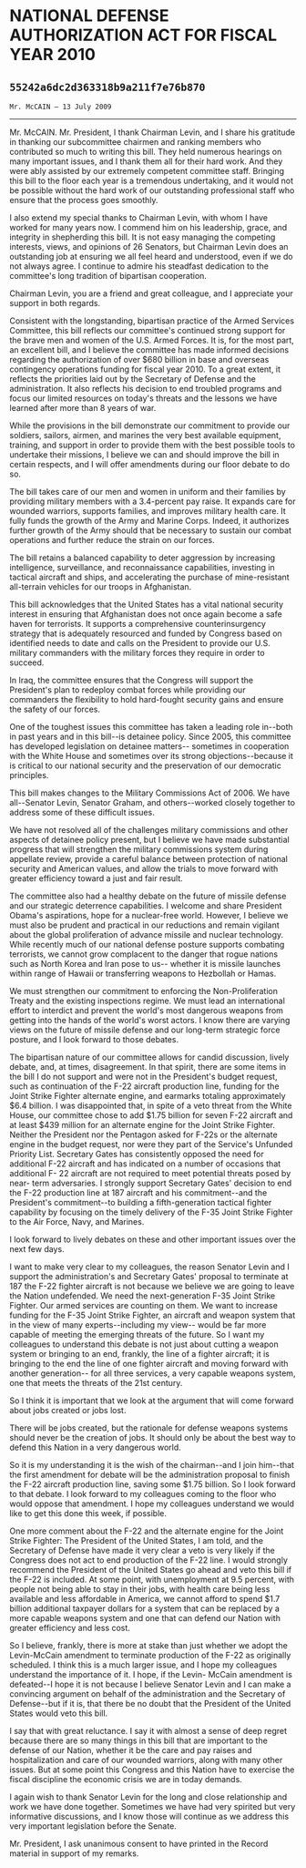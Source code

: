 # NATIONAL DEFENSE AUTHORIZATION ACT FOR FISCAL YEAR 2010
## `55242a6dc2d363318b9a211f7e76b870`
`Mr. McCAIN — 13 July 2009`

---


Mr. McCAIN. Mr. President, I thank Chairman Levin, and I share his 
gratitude in thanking our subcommittee chairmen and ranking members who 
contributed so much to writing this bill. They held numerous hearings 
on many important issues, and I thank them all for their hard work. And 
they were ably assisted by our extremely competent committee staff. 
Bringing this bill to the floor each year is a tremendous undertaking, 
and it would not be possible without the hard work of our outstanding 
professional staff who ensure that the process goes smoothly.

I also extend my special thanks to Chairman Levin, with whom I have 
worked for many years now. I commend him on his leadership, grace, and 
integrity in shepherding this bill. It is not easy managing the 
competing interests, views, and opinions of 26 Senators, but Chairman 
Levin does an outstanding job at ensuring we all feel heard and 
understood, even if we do not always agree. I continue to admire his 
steadfast dedication to the committee's long tradition of bipartisan 
cooperation.

Chairman Levin, you are a friend and great colleague, and I 
appreciate your support in both regards.

Consistent with the longstanding, bipartisan practice of the Armed 
Services Committee, this bill reflects our committee's continued strong 
support for the brave men and women of the U.S. Armed Forces. It is, 
for the most part, an excellent bill, and I believe the committee has 
made informed decisions regarding the authorization of over $680 
billion in base and overseas contingency operations funding for fiscal 
year 2010. To a great extent, it reflects the priorities laid out by 
the Secretary of Defense and the administration. It also reflects his 
decision to end troubled programs and focus our limited resources on 
today's threats and the lessons we have learned after more than 8 years 
of war.

While the provisions in the bill demonstrate our commitment to 
provide our soldiers, sailors, airmen, and marines the very best 
available equipment, training, and support in order to provide them 
with the best possible tools to undertake their missions, I believe we 
can and should improve the bill in certain respects, and I will offer 
amendments during our floor debate to do so.

The bill takes care of our men and women in uniform and their 
families by providing military members with a 3.4-percent pay raise. It 
expands care for wounded warriors, supports families, and improves 
military health care. It fully funds the growth of the Army and Marine 
Corps. Indeed, it authorizes further growth of the Army should that be 
necessary to sustain our combat operations and further reduce the 
strain on our forces.

The bill retains a balanced capability to deter aggression by 
increasing intelligence, surveillance, and reconnaissance capabilities, 
investing in tactical aircraft and ships, and accelerating the purchase 
of mine-resistant all-terrain vehicles for our troops in Afghanistan.

This bill acknowledges that the United States has a vital national 
security interest in ensuring that Afghanistan does not once again 
become a safe haven for terrorists. It supports a comprehensive 
counterinsurgency strategy that is adequately resourced and funded by 
Congress based on identified needs to date and calls on the President 
to provide our U.S. military commanders with the military forces they 
require in order to succeed.

In Iraq, the committee ensures that the Congress will support the 
President's plan to redeploy combat forces while providing our 
commanders the flexibility to hold hard-fought security gains and 
ensure the safety of our forces.

One of the toughest issues this committee has taken a leading role 
in--both in past years and in this bill--is detainee policy. Since 
2005, this committee has developed legislation on detainee matters--
sometimes in cooperation with the White House and sometimes over its 
strong objections--because it is critical to our national security and 
the preservation of our democratic principles.

This bill makes changes to the Military Commissions Act of 2006. We 
have all--Senator Levin, Senator Graham, and others--worked closely 
together to address some of these difficult issues.

We have not resolved all of the challenges military commissions and 
other aspects of detainee policy present, but I believe we have made 
substantial progress that will strengthen the military commissions 
system during appellate review, provide a careful balance between 
protection of national security and American values, and allow the 
trials to move forward with greater efficiency toward a just and fair 
result.

The committee also had a healthy debate on the future of missile 
defense and our strategic deterrence capabilities. I welcome and share 
President Obama's aspirations, hope for a nuclear-free world. However, 
I believe we must also be prudent and practical in our reductions and 
remain vigilant about the global proliferation of advance missile 
and nuclear technology. While recently much of our national defense 
posture supports combating terrorists, we cannot grow complacent to the 
danger that rogue nations such as North Korea and Iran pose to us--
whether it is missile launches within range of Hawaii or transferring 
weapons to Hezbollah or Hamas.


We must strengthen our commitment to enforcing the Non-Proliferation 
Treaty and the existing inspections regime. We must lead an 
international effort to interdict and prevent the world's most 
dangerous weapons from getting into the hands of the world's worst 
actors. I know there are varying views on the future of missile defense 
and our long-term strategic force posture, and I look forward to those 
debates.

The bipartisan nature of our committee allows for candid discussion, 
lively debate, and, at times, disagreement. In that spirit, there are 
some items in the bill I do not support and were not in the President's 
budget request, such as continuation of the F-22 aircraft production 
line, funding for the Joint Strike Fighter alternate engine, and 
earmarks totaling approximately $6.4 billion. I was disappointed that, 
in spite of a veto threat from the White House, our committee chose to 
add $1.75 billion for seven F-22 aircraft and at least $439 million for 
an alternate engine for the Joint Strike Fighter. Neither the President 
nor the Pentagon asked for F-22s or the alternate engine in the budget 
request, nor were they part of the Service's Unfunded Priority List. 
Secretary Gates has consistently opposed the need for additional F-22 
aircraft and has indicated on a number of occasions that additional F-
22 aircraft are not required to meet potential threats posed by near-
term adversaries. I strongly support Secretary Gates' decision to end 
the F-22 production line at 187 aircraft and his commitment--and the 
President's commitment--to building a fifth-generation tactical fighter 
capability by focusing on the timely delivery of the F-35 Joint Strike 
Fighter to the Air Force, Navy, and Marines.

I look forward to lively debates on these and other important issues 
over the next few days.

I want to make very clear to my colleagues, the reason Senator Levin 
and I support the administration's and Secretary Gates' proposal to 
terminate at 187 the F-22 fighter aircraft is not because we believe we 
are going to leave the Nation undefended. We need the next-generation 
F-35 Joint Strike Fighter. Our armed services are counting on them. We 
want to increase funding for the F-35 Joint Strike Fighter, an aircraft 
and weapon system that in the view of many experts--including my view--
would be far more capable of meeting the emerging threats of the 
future. So I want my colleagues to understand this debate is not just 
about cutting a weapon system or bringing to an end, frankly, the line 
of a fighter aircraft; it is bringing to the end the line of one 
fighter aircraft and moving forward with another generation-- for all 
three services, a very capable weapons system, one that meets the 
threats of the 21st century.


So I think it is important that we look at the argument that will 
come forward about jobs created or jobs lost.


There will be jobs created, but the rationale for defense weapons 
systems should never be the creation of jobs. It should only be about 
the best way to defend this Nation in a very dangerous world.

So it is my understanding it is the wish of the chairman--and I join 
him--that the first amendment for debate will be the administration 
proposal to finish the F-22 aircraft production line, saving some $1.75 
billion. So I look forward to that debate. I look forward to my 
colleagues coming to the floor who would oppose that amendment. I hope 
my colleagues understand we would like to get this done this week, if 
possible.

One more comment about the F-22 and the alternate engine for the 
Joint Strike Fighter: The President of the United States, I am told, 
and the Secretary of Defense have made it very clear a veto is very 
likely if the Congress does not act to end production of the F-22 line. 
I would strongly recommend the President of the United States go ahead 
and veto this bill if the F-22 is included. At some point, with 
unemployment at 9.5 percent, with people not being able to stay in 
their jobs, with health care being less available and less affordable 
in America, we cannot afford to spend $1.7 billion additional taxpayer 
dollars for a system that can be replaced by a more capable weapons 
system and one that can defend our Nation with greater efficiency and 
less cost.

So I believe, frankly, there is more at stake than just whether we 
adopt the Levin-McCain amendment to terminate production of the F-22 as 
originally scheduled. I think this is a much larger issue, and I hope 
my colleagues understand the importance of it. I hope, if the Levin-
McCain amendment is defeated--I hope it is not because I believe 
Senator Levin and I can make a convincing argument on behalf of the 
administration and the Secretary of Defense--but if it is, that there 
be no doubt that the President of the United States would veto this 
bill.

I say that with great reluctance. I say it with almost a sense of 
deep regret because there are so many things in this bill that are 
important to the defense of our Nation, whether it be the care and pay 
raises and hospitalization and care of our wounded warriors, along with 
many other issues. But at some point this Congress and this Nation have 
to exercise the fiscal discipline the economic crisis we are in today 
demands.

I again wish to thank Senator Levin for the long and close 
relationship and work we have done together. Sometimes we have had very 
spirited but very informative discussions, and I know those will 
continue as we address this very important legislation before the 
Senate.

Mr. President, I ask unanimous consent to have printed in the Record 
material in support of my remarks.